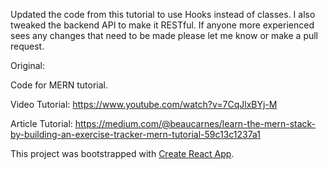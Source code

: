 Updated the code from this tutorial to use Hooks instead of classes. I also tweaked the backend API to make it RESTful. If anyone more experienced sees any changes that need to be made please let me know or make a pull request.


Original:

Code for MERN tutorial.

Video Tutorial: https://www.youtube.com/watch?v=7CqJlxBYj-M

Article Tutorial: https://medium.com/@beaucarnes/learn-the-mern-stack-by-building-an-exercise-tracker-mern-tutorial-59c13c1237a1

This project was bootstrapped with [Create React App](https://github.com/facebook/create-react-app).
